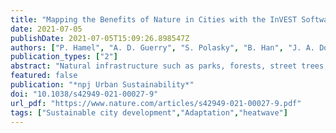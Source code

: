 ```yaml
---
title: "Mapping the Benefits of Nature in Cities with the InVEST Software"
date: 2021-07-05
publishDate: 2021-07-05T15:09:26.898547Z
authors: ["P. Hamel", "A. D. Guerry", "S. Polasky", "B. Han", "J. A. Douglass", "M. Hamann", "B. Janke", "J. J. Kuiper", "H. Levrel", "H. Liu", "E. Lonsdorf", "R. I. McDonald", "C. Nootenboom", "Z. Ouyang", "R. P. Remme", "R. P. Sharp", "L. Tardieu", "V. Viguié", "D. Xu", "H. Zheng", "G. C. Daily"]
publication_types: ["2"]
abstract: "Natural infrastructure such as parks, forests, street trees, green roofs, and coastal vegetation is central to sustainable urban management. Despite recent progress, it remains challenging for urban decision-makers to incorporate the benefits of natural infrastructure into urban design and planning. Here, we present an approach to support the greening of cities by quantifying and mapping the diverse benefits of natural infrastructure for now and in the future. The approach relies on open-source tools, within the InVEST (Integrated Valuation of Ecosystem Services and Tradeoffs) software, that compute biophysical and socio-economic metrics relevant to a variety of decisions in data-rich or data-scarce contexts. Through three case studies in China, France, and the United States, we show how spatially explicit information about the benefits of nature enhances urban management by improving economic valuation, prioritizing land use change, and promoting inclusive planning and stakeholder dialogue. We discuss limitations of the tools, including modeling uncertainties and a limited suite of output metrics, and propose research directions to mainstream natural infrastructure information in integrated urban management."
featured: false
publication: "*npj Urban Sustainability*"
doi: "10.1038/s42949-021-00027-9"
url_pdf: "https://www.nature.com/articles/s42949-021-00027-9.pdf"
tags: ["Sustainable city development","Adaptation","heatwave"]
---
```


